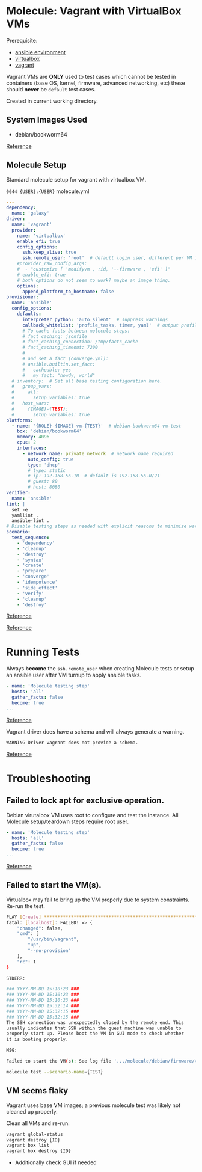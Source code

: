 # Molecule: Vagrant with VirtualBox VMs
Prerequisite:
* [ansible environment](../../environment/ansible.md)
* [virtualbox](../../environment/virtualbox.md)
* [vagrant](../../environment/vagrant.md)

Vagrant VMs are **ONLY** used to test cases which cannot be tested in
containers (base OS, kernel, firmware, advanced networking, etc) these should
**never** be `default` test cases.

Created in current working directory.

## System Images Used

* debian/bookworm64

[Reference](https://portal.cloud.hashicorp.com/vagrant/discover/debian)

## Molecule Setup
Standard molecule setup for vagrant with virtualbox VM.

`0644 {USER}:{USER}` molecule.yml
``` yaml
---
dependency:
  name: 'galaxy'
driver:
  name: 'vagrant'
  provider:
    name: 'virtualbox'
    enable_efi: true
    config_options:
      ssh.keep_alive: true
      ssh.remote_user: 'root'  # default login user, different per VM image
    #provider_raw_config_args:
    #  - "customize [ 'modifyvm', :id, '--firmware', 'efi' ]"
    # enable_efi: true
    # both options do not seem to work? maybe an image thing.
    options:
      append_platform_to_hostname: false
provisioner:
  name: 'ansible'
  config_options:
    defaults:
      interpreter_python: 'auto_silent'  # suppress warnings
      callback_whitelist: 'profile_tasks, timer, yaml'  # output profiling info
      # To cache facts between molecule steps:
      # fact_caching: jsonfile
      # fact_caching_connection: /tmp/facts_cache
      # fact_caching_timeout: 7200
      #
      # and set a fact (converge.yml):
      # ansible.builtin.set_fact:
      #   cacheable: yes
      #   my_fact: "howdy, world"
  # inventory:  # Set all base testing configuration here.
  #   group_vars:
  #     all:
  #       setup_variables: true
  #   host_vars:
  #     {IMAGE}-{TEST}:
  #       setup_variables: true
platforms:
  - name: '{ROLE}-{IMAGE}-vm-{TEST}'  # debian-bookworm64-vm-test
    box: 'debian/bookworm64'
    memory: 4096
    cpus: 2
    interfaces:
      - network_name: private_network  # network_name required
        auto_config: true
        type: 'dhcp'
        # type: static
        # ip: 192.168.56.10  # default is 192.168.56.0/21
        # guest: 80
        # host: 8080
verifier:
  name: 'ansible'
lint: |
  set -e
  yamllint .
  ansible-lint .
# Disable testing steps as needed with explicit reasons to minimize warnings.
scenario:
  test_sequence:
    - 'dependency'
    - 'cleanup'
    - 'destroy'
    - 'syntax'
    - 'create'
    - 'prepare'
    - 'converge'
    - 'idempotence'
    - 'side_effect'
    - 'verify'
    - 'cleanup'
    - 'destroy'
```
[Reference](https://ansible.readthedocs.io/projects/molecule/configuration/?h=test_sequence#scenario)

[Reference](https://floatingpoint.sorint.it/blog/post/setting-up-molecule-for-testing-ansible-roles-with-vagrant-and-testinfra)

# Running Tests
Always **become** the `ssh.remote_user` when creating Molecule tests or setup
an ansible user after VM turnup to apply ansible tasks.

``` yaml
- name: 'Molecule testing step'
  hosts: 'all'
  gather_facts: false
  become: true
...
```

[Reference](#failed-to-lock-apt-for-exclusive-operation)

Vagrant driver does have a schema and will always generate a warning.
``` bash
WARNING Driver vagrant does not provide a schema.
```
[Reference](https://github.com/ansible/molecule/discussions/4108)


# Troubleshooting

## Failed to lock apt for exclusive operation.
Debian virutalbox VM uses root to configure and test the instance. All Molecule
setup/teardown steps require root user.

``` yaml
- name: 'Molecule testing step'
  hosts: 'all'
  gather_facts: false
  become: true
...
```
[Reference](https://stackoverflow.com/questions/33563425/ansible-1-9-4-failed-to-lock-apt-for-exclusive-operation)

## Failed to start the VM(s).
Virtualbox may fail to bring up the VM properly due to system constraints.
Re-run the test.

``` bash
PLAY [Create] ******************************************************************
fatal: [localhost]: FAILED! => {
    "changed": false,
    "cmd": [
        "/usr/bin/vagrant",
        "up",
        "--no-provision"
    ],
    "rc": 1
}

STDERR:

### YYYY-MM-DD 15:10:23 ###
### YYYY-MM-DD 15:10:23 ###
### YYYY-MM-DD 15:10:23 ###
### YYYY-MM-DD 15:32:14 ###
### YYYY-MM-DD 15:32:15 ###
### YYYY-MM-DD 15:32:15 ###
The SSH connection was unexpectedly closed by the remote end. This
usually indicates that SSH within the guest machine was unable to
properly start up. Please boot the VM in GUI mode to check whether
it is booting properly.

MSG:

Failed to start the VM(s): See log file '.../molecule/debian/firmware/vagrant.err'
```

``` bash
molecule test --scenario-name={TEST}
```

## VM seems flaky
Vagrant uses base VM images; a previous molecule test was likely not cleaned up
properly.

Clean all VMs and re-run:
``` bash
vagrant global-status
vagrant destroy {ID}
vagrant box list
vagrant box destroy {ID}
```
* Additionally check GUI if needed
